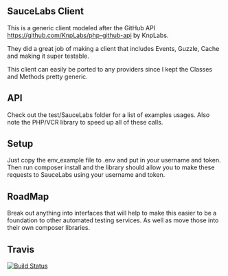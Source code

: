## SauceLabs Client

This is a generic client modeled after the GitHub API https://github.com/KnpLabs/php-github-api by KnpLabs.

They did a great job of making a client that includes Events, Guzzle, Cache and making it super testable.

This client can easily be ported to any providers since I kept the Classes and Methods pretty generic.

## API

Check out the test/SauceLabs folder for a list of examples usages. Also note the PHP/VCR library to speed up all
of these calls.

## Setup

Just copy the env_example file to .env and put in your username and token. Then run composer install
and the library should allow you to make these requests to SauceLabs using your username and token.

## RoadMap

Break out anything into interfaces that will help to make this easier to be a foundation to other
automated testing services. As well as move those into their own composer libraries.

## Travis 
[![Build Status](https://travis-ci.org/alnutile/saucelabs_client.svg?branch=master)](https://travis-ci.org/alnutile/saucelabs_client)
